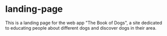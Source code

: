 # landing-page

This is a landing page for the web app "The Book of Dogs", a site dedicated to educating people about different dogs and discover dogs in their area.